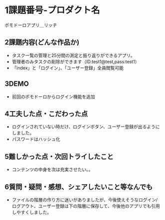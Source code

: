 
#   1課題番号-プロダクト名
ポモドーロアプリ＿リッチ

##  2課題内容(どんな作品か)
-   タスク一覧の管理と25分間の測定と振り返りができるアプリ。
-   管理者のみタスクの削除ができます（ID:test1@test,pass:test1）
-   「index」と「ログイン」、「ユーザー登録」全員閲覧可能

##  3DEMO
-   前回のポモドーロからログイン機能を追加

##  4工夫した点・こだわった点
-  ログインされていない時だけ、ログインボタン、ユーザー登録が出るようにしました。
-   パスワードはハッシュ化

##  5難しかった点・次回トライしたこと
-  コンテンツの中身を次は充実させたい。。

##  6質問・疑問・感想、シェアしたいこと等なんでも
-   ファイルの階層の作り方に迷いがありましたが、今後使えそうなログイン/ログアウト、ユーザー登録は下の階層に保存して、今後他のアプリでも引用しやすくしました。
